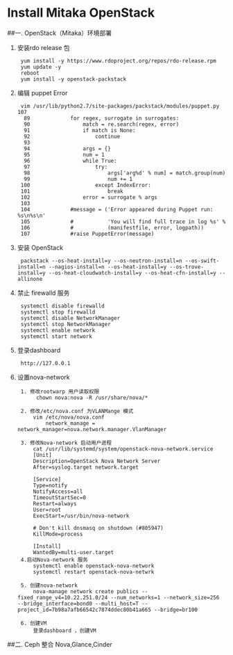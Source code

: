 # Install Mitaka OpenStack

##一. OpenStack（Mitaka）环境部署

1. 安装rdo release 包

		yum install -y https://www.rdoproject.org/repos/rdo-release.rpm
		yum update -y
        reboot 
		yum install -y openstack-packstack

2. 编辑 puppet Error

		vim /usr/lib/python2.7/site-packages/packstack/modules/puppet.py 107 
         89             for regex, surrogate in surrogates:
         90                 match = re.search(regex, error)
         91                 if match is None:
         92                     continue
         93 
         94                 args = {}
         95                 num = 1
         96                 while True:
         97                     try:
         98                         args['arg%d' % num] = match.group(num)
         99                         num += 1
        100                     except IndexError:
        101                         break
        102                 error = surrogate % args
        103 
        104             #message = ('Error appeared during Puppet run: %s\n%s\n'
        105             #           'You will find full trace in log %s' %
        106             #           (manifestfile, error, logpath))
        107             #raise PuppetError(message)
        
3. 安装 OpenStack

		packstack --os-heat-install=y --os-neutron-install=n --os-swift-install=n --nagios-install=n --os-heat-install=y --os-trove-install=y --os-heat-cloudwatch-install=y --os-heat-cfn-install=y --allinone
        
4. 禁止 firewalld 服务

		systemctl disable firewalld
		systemctl stop firewalld
		systemctl disable NetworkManager
		systemctl stop NetworkManager
		systemctl enable network
		systemctl start network
        
5. 登录dashboard 

		http://127.0.0.1
        
6. 设置nova-network 

		1. 修改rootwarp 用户读取权限
			 chown nova:nova -R /usr/share/nova/*

		2. 修改/etc/nova.conf 为VLANMange 模式
			vim /etc/nova/nova.conf
            	network_manage = network_manager=nova.network.manager.VlanManager
                
		3. 修改Nova-network 启动用户进程
            cat /usr/lib/systemd/system/openstack-nova-network.service 
            [Unit]
            Description=OpenStack Nova Network Server
            After=syslog.target network.target

            [Service]
            Type=notify
            NotifyAccess=all
            TimeoutStartSec=0
            Restart=always
            User=root
            ExecStart=/usr/bin/nova-network

            # Don't kill dnsmasq on shutdown (#805947)
            KillMode=process

            [Install]
            WantedBy=multi-user.target
		4.启动Nova-network 服务
			systemctl enable openstack-nova-network
            systemctl restart openstack-nova-netwrk 
            
		5. 创建nova-network
			nova-manage network create publics --fixed_range_v4=10.22.251.0/24 --num_networks=1 --network_size=256  --bridge_interface=bond0 --multi_host=T --project_id=7b98a7afb66542c7874ddec80b41a665 --bridge=br100
            
		6. 创建VM
			登录dashboard ，创建VM 
            
##二. Ceph 整合 Nova,Glance,Cinder 

